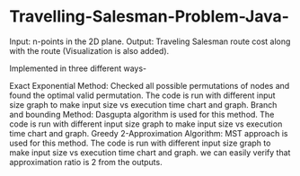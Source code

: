 # Travelling-Salesman-Problem-Java-

Input: n-points in the 2D plane. 
Output: Traveling Salesman route cost along with the route (Visualization is also added).

Implemented in three different ways-

Exact Exponential Method: Checked all possible permutations of nodes and found the optimal valid permutation. The code is run with different input size graph to make input size vs execution time chart and graph.
Branch and bounding Method: Dasgupta algorithm is used for this method. The code is run with different input size graph to make input size vs execution time chart and graph.
Greedy 2-Approximation Algorithm: MST approach is used for this method. The code is run with different input size graph to make input size vs execution time chart and graph. we can easily verify that approximation ratio is 2 from the outputs.
